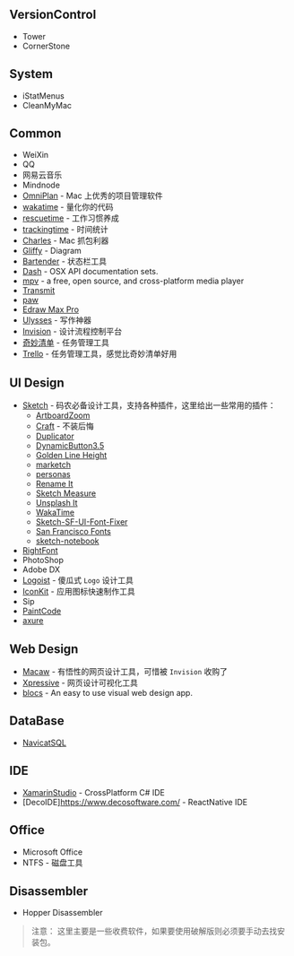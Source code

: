 ## VersionControl
- Tower
- CornerStone

## System
- iStatMenus
- CleanMyMac

## Common
- WeiXin
- QQ
- 网易云音乐
- Mindnode
- [OmniPlan](https://www.omnigroup.com/omniplan) - Mac 上优秀的项目管理软件
- [wakatime](https://wakatime.com/) - 量化你的代码
- [rescuetime](https://www.rescuetime.com/) - 工作习惯养成
- [trackingtime](https://trackingtime.co/) - 时间统计
- [Charles](https://www.charlesproxy.com/) - Mac 抓包利器
- [Gliffy](https://www.gliffy.com/) - Diagram
- [Bartender](https://www.macbartender.com) - 状态栏工具
- [Dash](https://kapeli.com/dash) - OSX API documentation sets.
- [mpv](https://mpv.io) - a free, open source, and cross-platform media player
- [Transmit](https://panic.com/transmit/)
- [paw](https://paw.cloud/)
- [Edraw Max Pro](https://www.edrawsoft.com)
- [Ulysses](https://ulyssesapp.com/) - 写作神器
- [Invision](https://www.invisionapp.com/) - 设计流程控制平台
- [奇妙清单](https://www.wunderlist.com) - 任务管理工具
- [Trello](https://trello.com/) - 任务管理工具，感觉比奇妙清单好用

## UI Design
- [Sketch](https://www.sketchapp.com/) - 码农必备设计工具，支持各种插件，这里给出一些常用的插件：
  + [ArtboardZoom](https://github.com/arkkimaagi/artboardzoom)
  + [Craft](https://www.invisionapp.com/craft) - 不装后悔
  + [Duplicator](https://github.com/turbobabr/duplicator)
  + [DynamicButton3.5](https://github.com/fuggfuggfugg/sketch-dynamic-button-3.5)
  + [Golden Line Height](https://github.com/lorenzwoehr/golden-ratio-line-height-sketch-plugin)
  + [marketch](http://tudou527.github.io/marketch/)
  + [personas](https://github.com/nolastan/sketch-personas)
  + [Rename It](https://github.com/rodi01/renameit)
  + [Sketch Measure](https://github.com/utom/sketch-measure)
  + [Unsplash It](https://github.com/fhuel/unsplash-it-sketch)
  + [WakaTime](https://github.com/wakatime/sketch-wakatime)
  + [Sketch-SF-UI-Font-Fixer](https://github.com/kylehickinson/Sketch-SF-UI-Font-Fixer)
  + [San Francisco Fonts](https://developer.apple.com/fonts/)
  + [sketch-notebook](http://marcosvid.al/sketch-notebook/)
- [RightFont](https://rightfontapp.com/)
- PhotoShop
- Adobe DX
- [Logoist](http://www.syniumsoftware.com/logoist) - 傻瓜式 `Logo` 设计工具
- [IconKit](https://itunes.apple.com/us/app/iconkit-icon-resizer-for-app/id507135296?mt=12) - 应用图标快速制作工具
- Sip
- [PaintCode](https://www.paintcodeapp.com/)
- [axure](http://www.axure.com/)

## Web Design
- [Macaw](http://macaw.co/) - 有悟性的网页设计工具，可惜被 `Invision` 收购了
- [Xpressive](https://xpressive.org/) - 网页设计可视化工具
- [blocs](http://blocsapp.com/) - An easy to use visual web design app.

## DataBase
- [NavicatSQL](https://www.navicat.com)

## IDE
- [XamarinStudio](https://www.xamarin.com/download) - CrossPlatform C# IDE
- [DecoIDE]https://www.decosoftware.com/ -  ReactNative IDE

## Office
- Microsoft Office
- NTFS - 磁盘工具

## Disassembler
- Hopper Disassembler

> 注意：
  这里主要是一些收费软件，如果要使用破解版则必须要手动去找安装包。
